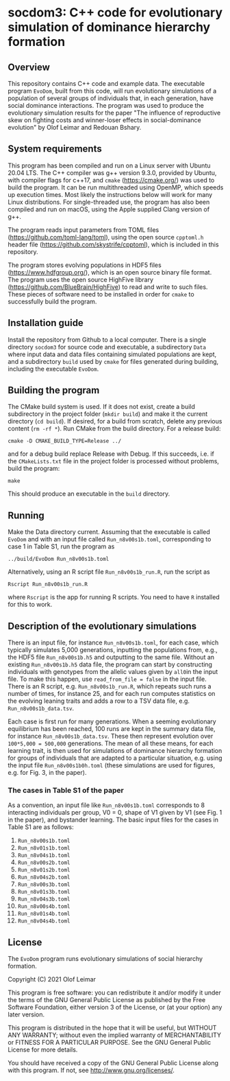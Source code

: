 
# socdom3: C++ code for evolutionary simulation of dominance hierarchy formation


## Overview

This repository contains C++ code and example data.
The executable program `EvoDom`, built from this code, will run evolutionary simulations of a population of several groups of individuals that, in each generation, have social dominance interactions.
The program was used to produce the evolutionary simulation results for the paper "The influence of reproductive skew on fighting costs and winner-loser effects in social-dominance evolution" by Olof Leimar and Redouan Bshary.


## System requirements

This program has been compiled and run on a Linux server with Ubuntu 20.04 LTS.
The C++ compiler was g++ version 9.3.0, provided by Ubuntu, with compiler flags for c++17, and `cmake` (<https://cmake.org/>) was used to build the program.
It can be run multithreaded using OpenMP, which speeds up execution times.
Most likely the instructions below will work for many Linux distributions.
For single-threaded use, the program has also been compiled and run on macOS, using the Apple supplied Clang version of g++.

The program reads input parameters from TOML files (<https://github.com/toml-lang/toml>), using the open source `cpptoml.h` header file (<https://github.com/skystrife/cpptoml>), which is included in this repository.

The program stores evolving populations in HDF5 files (<https://www.hdfgroup.org/>), which is an open source binary file format.
The program uses the open source HighFive library (<https://github.com/BlueBrain/HighFive>) to read and write to such files.
These pieces of software need to be installed in order for `cmake` to successfully build the program.


## Installation guide

Install the repository from Github to a local computer.
There is a single directory `socdom3` for source code and executable, a subdirectory `Data` where input data and data files containing simulated populations are kept, and a subdirectory `build` used by `cmake` for files generated during building, including the executable `EvoDom`.


## Building the program

The CMake build system is used.
If it does not exist, create a build subdirectory in the project folder (`mkdir build`) and make it the current directory (`cd build`).
If desired, for a build from scratch, delete any previous content (`rm -rf *`).
Run CMake from the build directory. For a release build:
```
cmake -D CMAKE_BUILD_TYPE=Release ../
```
and for a debug build replace Release with Debug.
If this succeeds, i.e. if the `CMakeLists.txt` file in the project folder is processed without problems, build the program:
```
make
```
This should produce an executable in the `build` directory.


## Running

Make the Data directory current.
Assuming that the executable is called `EvoDom` and with an input file called `Run_n8v00s1b.toml`, corresponding to case 1 in Table S1, run the program as
```
../build/EvoDom Run_n8v00s1b.toml
```
Alternatively, using an R script file `Run_n8v00s1b_run.R`, run the script as
```
Rscript Run_n8v00s1b_run.R
```
where `Rscript` is the app for running R scripts.
You need to have `R` installed for this to work.


## Description of the evolutionary simulations

There is an input file, for instance `Run_n8v00s1b.toml`, for each case, which typically simulates 5,000 generations, inputting the populations from, e.g., the HDF5 file `Run_n8v00s1b.h5` and outputting to the same file.
Without an existing `Run_n8v00s1b.h5` data file, the program can start by constructing individuals with genotypes from the allelic values given by `all0`in the input file.
To make this happen, use `read_from_file = false` in the input file.
There is an R script, e.g. `Run_n8v00s1b_run.R`, which repeats such runs a number of times, for instance 25, and for each run computes statistics on the evolving leaning traits and adds a row to a TSV data file, e.g. `Run_n8v00s1b_data.tsv`.

Each case is first run for many generations. When a seeming evolutionary equilibrium has been reached, 100 runs are kept in the summary data file, for instance `Run_n8v00s1b_data.tsv`. These then represent evolution over `100*5,000 = 500,000` generations. The mean of all these means, for each learning trait, is then used for simulations of dominance hierarchy formation for groups of individuals that are adapted to a particular situation, e.g. using the input file `Run_n8v00s1b0h.toml` (these simulations are used for figures, e.g. for Fig. 3, in the paper).

### The cases in Table S1 of the paper

As a convention, an input file like `Run_n8v00s1b.toml` corresponds to 8 interacting individuals per group, V0 = 0, shape of V1 given by V1 (see Fig. 1 in the paper), and bystander learning.
The basic input files for the cases in Table S1 are as follows:
1. `Run_n8v00s1b.toml`
2. `Run_n8v01s1b.toml`
3. `Run_n8v04s1b.toml`
4. `Run_n8v00s2b.toml`
5. `Run_n8v01s2b.toml`
6. `Run_n8v04s2b.toml`
7. `Run_n8v00s3b.toml`
8. `Run_n8v01s3b.toml`
9. `Run_n8v04s3b.toml`
10. `Run_n8v00s4b.toml`
11. `Run_n8v01s4b.toml`
12. `Run_n8v04s4b.toml`


## License

The `EvoDom` program runs evolutionary simulations of social hierarchy formation.

Copyright (C) 2021  Olof Leimar

This program is free software: you can redistribute it and/or modify
it under the terms of the GNU General Public License as published by
the Free Software Foundation, either version 3 of the License, or
(at your option) any later version.

This program is distributed in the hope that it will be useful,
but WITHOUT ANY WARRANTY; without even the implied warranty of
MERCHANTABILITY or FITNESS FOR A PARTICULAR PURPOSE.  See the
GNU General Public License for more details.

You should have received a copy of the GNU General Public License
along with this program.  If not, see <http://www.gnu.org/licenses/>.

